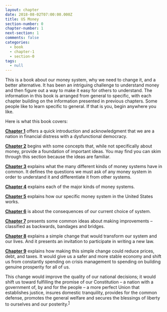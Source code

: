 ```yaml
---
layout: chapter
date: 2018-08-02T07:00:00.000Z
title: US Money
section-number: 0
chapter-number: 1
next-section: 1
comments: false
categories:
  - book
  - chapter-1
  - section-0
tags:
  - null
---
```

This is a book about our money system, why we need to change it, and a better alternative. It has been an intriguing challenge to understand money and then figure out a way to make it easy for others to understand. The information in this book is arranged from general to specific, with each chapter building on the information presented in previous chapters. Some people like to learn specific to general. If that is you, begin anywhere you like.

Here is what this book covers:

[**Chapter 1**](https://usmoney.us/book/chapter-1/) offers a quick introduction and acknowledgment that we are a nation in financial distress with a dysfunctional democracy.

[**Chapter 2**](https://usmoney.us/book/chapter-2/) begins with some concepts that, while not specifically about money, provide a foundation of important ideas. You may find you can skim through this section because the ideas are familiar.

[**Chapter 3**](https://usmoney.us/book/chapter-3/) explains what the many different kinds of money systems have in common. It defines the questions we must ask of any money system in order to understand it and differentiate it from other systems.

[**Chapter 4**](https://usmoney.us/book/chapter-4/) explains each of the major kinds of money systems.

[**Chapter 5**](https://usmoney.us/book/chapter-5/) explains how our specific money system in the United States works.

[**Chapter 6**](https://usmoney.us/book/chapter-6/) is about the consequences of our current choice of system.

[**Chapter 7**](https://usmoney.us/book/chapter-7/) presents some common ideas about making improvements – classified as backwards, bandages and bridges.

[**Chapter 8**](https://usmoney.us/book/chapter-8/) explains a simple change that would transform our system and our lives. And it presents an invitation to participate in writing a new law.

[**Chapter 9**](https://usmoney.us/book/chapter-9/) explains how making this simple change could reduce prices, debt, and taxes. It would give us a safer and more stable economy and shift us from constantly spending on crisis management to spending on building genuine prosperity for all of us.

This change would improve the quality of our national decisions; it would shift us toward fulfilling the promise of our Constitution – a nation with a government of, by and for the people – a more perfect Union that establishes justice, insures domestic tranquility, provides for the common defense, promotes the general welfare and secures the blessings of liberty to ourselves and our posterity.<sup><a href="">1</a></sup>
